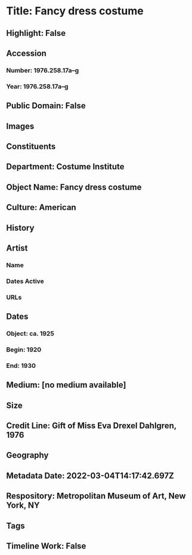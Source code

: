 # Title: Fancy dress costume
## Highlight: False
## Accession
### Number: 1976.258.17a–g
### Year: 1976.258.17a–g
## Public Domain: False
## Images
## Constituents
## Department: Costume Institute
## Object Name: Fancy dress costume
## Culture: American
## History
## Artist
### Name
### Dates Active
### URLs
## Dates
### Object: ca. 1925
### Begin: 1920
### End: 1930
## Medium: [no medium available]
## Size
## Credit Line: Gift of Miss Eva Drexel Dahlgren, 1976
## Geography
## Metadata Date: 2022-03-04T14:17:42.697Z
## Respository: Metropolitan Museum of Art, New York, NY
## Tags
## Timeline Work: False